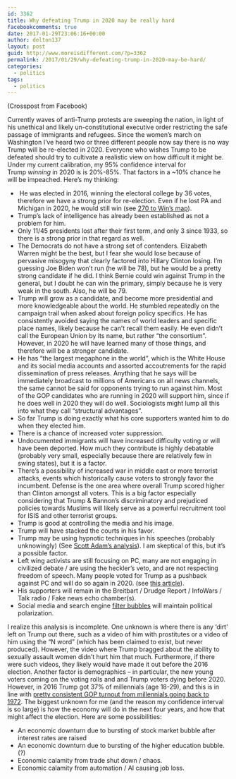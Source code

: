 ```yaml
---
id: 3362
title: Why defeating Trump in 2020 may be really hard
facebookcomments: true
date: 2017-01-29T23:06:16+00:00
author: delton137
layout: post
guid: http://www.moreisdifferent.com/?p=3362
permalink: /2017/01/29/why-defeating-trump-in-2020-may-be-hard/
categories:
  - politics
tags:
  - politics
---
```

(Crosspost from Facebook)

Currently waves of anti-Trump protests are sweeping the nation, in light of his unethical and likely un-constitutional executive order restricting the safe passage of immigrants and refugees. Since the women&#8217;s march on Washington I&#8217;ve heard two or three different people now say there is no way Trump will be re-elected in 2020. Everyone who wishes Trump to be defeated should try to cultivate a realistic view on how difficult it might be. Under my current calibration, my 95% confidence interval for Trump _winning_ in 2020 is is 20%-85%. That factors in a ~10% chance he will be impeached. Here&#8217;s my thinking:<!--more-->

  *  He was elected in 2016, winning the electoral college by 36 votes, therefore we have a strong prior for re-election. Even if he lost PA and Michigan in 2020, he would still win (see [270 to Win&#8217;s map](http://www.270towin.com/maps/2016-actual-electoral-map)).
  * Trump&#8217;s lack of intelligence has already been established as not a problem for him.
  * Only 11/45 presidents lost after their first term, and only 3 since 1933, so there is a strong prior in that regard as well.
  * The Democrats do not have a strong set of contenders. Elizabeth Warren might be the best, but I fear she would lose because of pervasive misogyny that clearly factored into Hillary Clinton losing. I&#8217;m guessing Joe Biden won&#8217;t run (he will be 78), but he would be a pretty strong candidate if he did. I think Bernie could win against Trump in the general, but I doubt he can win the primary, simply because he is very weak in the south. Also, he will be 79.
  * Trump will grow as a candidate, and become more presidential and more knowledgeable about the world. He stumbled repeatedly on the campaign trail when asked about foreign policy specifics. He has consistently avoided saying the names of world leaders and specific place names, likely because he can&#8217;t recall them easily. He even didn&#8217;t call the European Union by its name, but rather &#8220;the consortium&#8221;. However, in 2020 he will have learned many of those things, and therefore will be a stronger candidate.
  * He has &#8220;the largest megaphone in the world&#8221;, which is the White House and its social media accounts and assorted accoutrements for the rapid dissemination of press releases. Anything that he says will be immediately broadcast to millions of Americans on all news channels, the same cannot be said for opponents trying to run against him. Most of the GOP candidates who are running in 2020 will support him, since if he does well in 2020 they will do well. Sociologists might lump all this into what they call &#8220;structural advantages&#8221;.
  * So far Trump is doing exactly what his core supporters wanted him to do when they elected him.
  * There is a chance of increased voter suppression.
  * Undocumented immigrants will have increased difficulty voting or will have been deported. How much they contribute is highly debatable (probably very small, especially because there are relatively few in swing states), but it is a factor.
  * There&#8217;s a possibility of increased war in middle east or more terrorist attacks, events which historically cause voters to strongly favor the incumbent. Defense is the one area where overall Trump scored higher than Clinton amongst all voters. This is a big factor especially considering that Trump & Bannon&#8217;s discriminatory and prejudiced policies towards Muslims will likely serve as a powerful recruitment tool for ISIS and other terrorist groups.
  * Trump is good at controlling the media and his image.
  * Trump will have stacked the courts in his favor.
  * Trump may be using hypnotic techniques in his speeches (probably unknowingly) (See [Scott Adam&#8217;s analysis](http://blog.dilbert.com/post/139541975641/the-trump-master-persuader-index-and-reading-list)). I am skeptical of this, but it&#8217;s a possible factor.
  * Left wing activists are still focusing on PC, many are not engaging in civilized debate / are using the heckler&#8217;s veto, and are not respecting freedom of speech. Many people voted for Trump as a pushback against PC and will do so again in 2020. (see [this article](http://reason.com/blog/2016/11/09/trump-won-because-leftist-political-corr)).
  * His supporters will remain in the Breitbart / Drudge Report / InfoWars / Talk radio / Fake news echo chamber(s).
  * Social media and search engine [filter bubbles](https://en.wikipedia.org/wiki/Filter_bubble) will maintain political polarization.

I realize this analysis is incomplete. One unknown is where there is any &#8216;dirt&#8217; left on Trump out there, such as a video of him with prostitutes or a video of him using the &#8220;N word&#8221; (which has been claimed to exist, but never produced). However, the video where Trump bragged about the ability to sexually assault women didn&#8217;t hurt him that much. Furthermore, if there were such videos, they likely would have made it out before the 2016 election. Another factor is demographics &#8211; in particular, the new young voters coming on the voting rolls and and Trump voters dying before 2020. However, in 2016 Trump got 37% of millennials (age 18-29), and this is in line with [pretty consistent GOP turnout from millennials going back to 1972](http://civicyouth.org/an-estimated-24-million-young-people-vote-in-2016-election/). The biggest unknown for me (and the reason my confidence interval is so large) is how the economy will do in the next four years, and how that might affect the election. Here are some possibilities:

  * An economic downturn due to bursting of stock market bubble after interest rates are raised
  * An economic downturn due to bursting of the higher education bubble. (?)
  * Economic calamity from trade shut down / chaos.
  * Economic calamity from automation / AI causing job loss.
